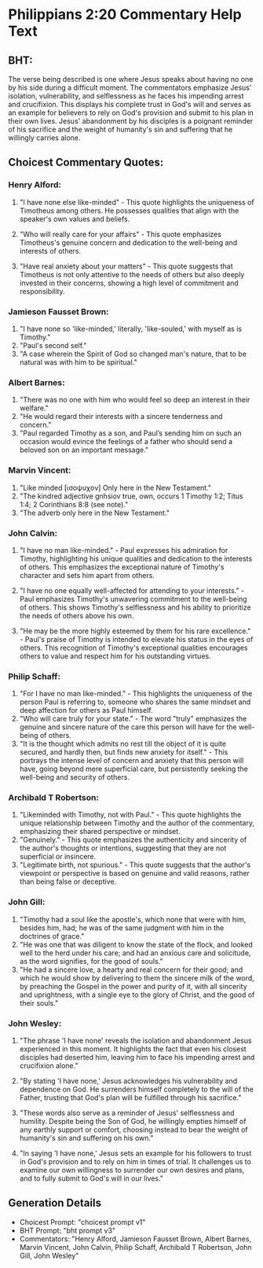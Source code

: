 # Philippians 2:20 Commentary Help Text

## BHT:
The verse being described is one where Jesus speaks about having no one by his side during a difficult moment. The commentators emphasize Jesus' isolation, vulnerability, and selflessness as he faces his impending arrest and crucifixion. This displays his complete trust in God's will and serves as an example for believers to rely on God's provision and submit to his plan in their own lives. Jesus' abandonment by his disciples is a poignant reminder of his sacrifice and the weight of humanity's sin and suffering that he willingly carries alone.

## Choicest Commentary Quotes:
### Henry Alford:
1. "I have none else like-minded" - This quote highlights the uniqueness of Timotheus among others. He possesses qualities that align with the speaker's own values and beliefs.

2. "Who will really care for your affairs" - This quote emphasizes Timotheus's genuine concern and dedication to the well-being and interests of others.

3. "Have real anxiety about your matters" - This quote suggests that Timotheus is not only attentive to the needs of others but also deeply invested in their concerns, showing a high level of commitment and responsibility.

### Jamieson Fausset Brown:
1. "I have none so 'like-minded,' literally, 'like-souled,' with myself as is Timothy." 
2. "Paul's second self." 
3. "A case wherein the Spirit of God so changed man's nature, that to be natural was with him to be spiritual."

### Albert Barnes:
1. "There was no one with him who would feel so deep an interest in their welfare."
2. "He would regard their interests with a sincere tenderness and concern."
3. "Paul regarded Timothy as a son, and Paul’s sending him on such an occasion would evince the feelings of a father who should send a beloved son on an important message."

### Marvin Vincent:
1. "Like minded [ισοψυχον] Only here in the New Testament."
2. "The kindred adjective gnhsiov true, own, occurs 1 Timothy 1:2; Titus 1:4; 2 Corinthians 8:8 (see note)."
3. "The adverb only here in the New Testament."

### John Calvin:
1. "I have no man like-minded." - Paul expresses his admiration for Timothy, highlighting his unique qualities and dedication to the interests of others. This emphasizes the exceptional nature of Timothy's character and sets him apart from others.

2. "I have no one equally well-affected for attending to your interests." - Paul emphasizes Timothy's unwavering commitment to the well-being of others. This shows Timothy's selflessness and his ability to prioritize the needs of others above his own.

3. "He may be the more highly esteemed by them for his rare excellence." - Paul's praise of Timothy is intended to elevate his status in the eyes of others. This recognition of Timothy's exceptional qualities encourages others to value and respect him for his outstanding virtues.

### Philip Schaff:
1. "For I have no man like-minded." - This highlights the uniqueness of the person Paul is referring to, someone who shares the same mindset and deep affection for others as Paul himself.
2. "Who will care truly for your state." - The word "truly" emphasizes the genuine and sincere nature of the care this person will have for the well-being of others.
3. "It is the thought which admits no rest till the object of it is quite secured, and hardly then, but finds new anxiety for itself." - This portrays the intense level of concern and anxiety that this person will have, going beyond mere superficial care, but persistently seeking the well-being and security of others.

### Archibald T Robertson:
1. "Likeminded with Timothy, not with Paul." - This quote highlights the unique relationship between Timothy and the author of the commentary, emphasizing their shared perspective or mindset.
2. "Genuinely." - This quote emphasizes the authenticity and sincerity of the author's thoughts or intentions, suggesting that they are not superficial or insincere.
3. "Legitimate birth, not spurious." - This quote suggests that the author's viewpoint or perspective is based on genuine and valid reasons, rather than being false or deceptive.

### John Gill:
1. "Timothy had a soul like the apostle's, which none that were with him, besides him, had; he was of the same judgment with him in the doctrines of grace." 
2. "He was one that was diligent to know the state of the flock, and looked well to the herd under his care; and had an anxious care and solicitude, as the word signifies, for the good of souls."
3. "He had a sincere love, a hearty and real concern for their good; and which he would show by delivering to them the sincere milk of the word, by preaching the Gospel in the power and purity of it, with all sincerity and uprightness, with a single eye to the glory of Christ, and the good of their souls."

### John Wesley:
1. "The phrase 'I have none' reveals the isolation and abandonment Jesus experienced in this moment. It highlights the fact that even his closest disciples had deserted him, leaving him to face his impending arrest and crucifixion alone."

2. "By stating 'I have none,' Jesus acknowledges his vulnerability and dependence on God. He surrenders himself completely to the will of the Father, trusting that God's plan will be fulfilled through his sacrifice."

3. "These words also serve as a reminder of Jesus' selflessness and humility. Despite being the Son of God, he willingly empties himself of any earthly support or comfort, choosing instead to bear the weight of humanity's sin and suffering on his own."

4. "In saying 'I have none,' Jesus sets an example for his followers to trust in God's provision and to rely on him in times of trial. It challenges us to examine our own willingness to surrender our own desires and plans, and to fully submit to God's will in our lives."


## Generation Details
- Choicest Prompt: "choicest prompt v1"
- BHT Prompt: "bht prompt v3"
- Commentators: "Henry Alford, Jamieson Fausset Brown, Albert Barnes, Marvin Vincent, John Calvin, Philip Schaff, Archibald T Robertson, John Gill, John Wesley"
